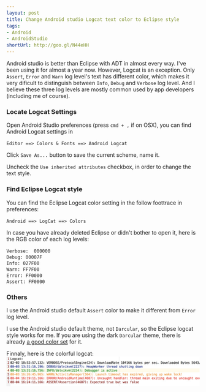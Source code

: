 ```yaml
---
layout: post
title: Change Android studio Logcat text color to Eclipse style
tags: 
- Android
- AndroidStudio
shortUrl: http://goo.gl/N44eHH
---
```


Android studio is better than Eclipse with ADT in almost every way. I've been using it for almost a year now. However, Logcat is an exception. Only `Assert`, `Error` and `Warn` log level's text has different color, which makes it very dificult to distinguish between `Info`, `Debug` and `Verbose` log level. And I believe these three log levels are mostly common used by app developers (including me of course).

### Locate Logcat Settings

Open Android Studio preferences (press `cmd + ,` if on OSX), you can find Android Logcat settings in 

```
Editor ==> Colors & Fonts ==> Android Logcat

```

Click `Save As...` button to save the current scheme, name it.

Uncheck the `Use inherited attributes` checkbox, in order to change the text style.

### Find Eclipse Logcat style

You can find the Eclipse Logcat color setting in the follow foottrace in preferences:

```
Android ==> LogCat ==> Colors
```

In case you have already deleted Eclipse or didn't bother to open it, here is the RGB color of each log levels:

```
Verbose:  000000
Debug: 00007F
Info: 027F00
Warn: FF7F00
Error: FF0000
Assert: FF0000
```

### Others
I use the Android studio default `Assert` color to make it different from `Error` log level.

I use the Android studio default theme, not `Darcular`, so the Eclipse logcat style works for me. If you are using the dark `Darcular` theme, there is already [a good color set](https://plus.google.com/+CyrilMottier/posts/Q6cZdf57cj7) for it.

Finnaly, here is the colorful logcat:
![img](/images/android-studio-logcat.png)

